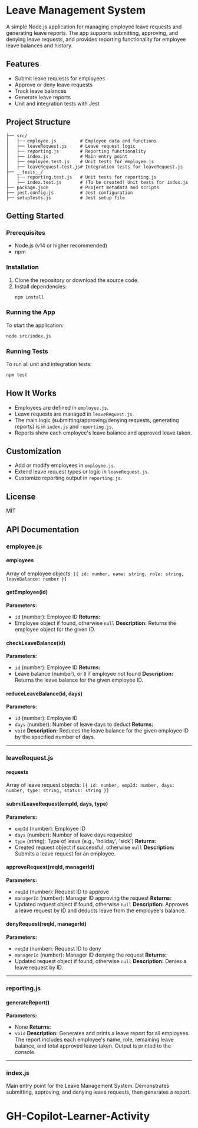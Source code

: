 # Leave Management System

A simple Node.js application for managing employee leave requests and generating leave reports. The app supports submitting, approving, and denying leave requests, and provides reporting functionality for employee leave balances and history.

## Features

- Submit leave requests for employees
- Approve or deny leave requests
- Track leave balances
- Generate leave reports
- Unit and integration tests with Jest

## Project Structure

```
├── src/
│   ├── employee.js         # Employee data and functions
│   ├── leaveRequest.js     # Leave request logic
│   ├── reporting.js        # Reporting functionality
│   ├── index.js            # Main entry point
│   ├── employee.test.js    # Unit tests for employee.js
│   ├── leaveRequest.test.js# Integration tests for leaveRequest.js
├── __tests__/
│   ├── reporting.test.js   # Unit tests for reporting.js
│   ├── index.test.js       # (To be created) Unit tests for index.js
├── package.json            # Project metadata and scripts
├── jest.config.js          # Jest configuration
├── setupTests.js           # Jest setup file
```

## Getting Started

### Prerequisites

- Node.js (v14 or higher recommended)
- npm

### Installation

1. Clone the repository or download the source code.
2. Install dependencies:
   ```sh
   npm install
   ```

### Running the App

To start the application:

```sh
node src/index.js
```

### Running Tests

To run all unit and integration tests:

```sh
npm test
```

## How It Works

- Employees are defined in `employee.js`.
- Leave requests are managed in `leaveRequest.js`.
- The main logic (submitting/approving/denying requests, generating reports) is in `index.js` and `reporting.js`.
- Reports show each employee's leave balance and approved leave taken.

## Customization

- Add or modify employees in `employee.js`.
- Extend leave request types or logic in `leaveRequest.js`.
- Customize reporting output in `reporting.js`.

## License

MIT

## API Documentation

### employee.js

#### employees

Array of employee objects:
`[{ id: number, name: string, role: string, leaveBalance: number }]`

#### getEmployee(id)

**Parameters:**

- `id` (number): Employee ID
  **Returns:**
- Employee object if found, otherwise `null`
  **Description:**
  Returns the employee object for the given ID.

#### checkLeaveBalance(id)

**Parameters:**

- `id` (number): Employee ID
  **Returns:**
- Leave balance (number), or `0` if employee not found
  **Description:**
  Returns the leave balance for the given employee ID.

#### reduceLeaveBalance(id, days)

**Parameters:**

- `id` (number): Employee ID
- `days` (number): Number of leave days to deduct
  **Returns:**
- `void`
  **Description:**
  Reduces the leave balance for the given employee ID by the specified number of days.

---

### leaveRequest.js

#### requests

Array of leave request objects:
`[{ id: number, empId: number, days: number, type: string, status: string }]`

#### submitLeaveRequest(empId, days, type)

**Parameters:**

- `empId` (number): Employee ID
- `days` (number): Number of leave days requested
- `type` (string): Type of leave (e.g., 'holiday', 'sick')
  **Returns:**
- Created request object if successful, otherwise `null`
  **Description:**
  Submits a leave request for an employee.

#### approveRequest(reqId, managerId)

**Parameters:**

- `reqId` (number): Request ID to approve
- `managerId` (number): Manager ID approving the request
  **Returns:**
- Updated request object if found, otherwise `null`
  **Description:**
  Approves a leave request by ID and deducts leave from the employee's balance.

#### denyRequest(reqId, managerId)

**Parameters:**

- `reqId` (number): Request ID to deny
- `managerId` (number): Manager ID denying the request
  **Returns:**
- Updated request object if found, otherwise `null`
  **Description:**
  Denies a leave request by ID.

---

### reporting.js

#### generateReport()

**Parameters:**

- None
  **Returns:**
- `void`
  **Description:**
  Generates and prints a leave report for all employees. The report includes each employee's name, role, remaining leave balance, and total approved leave taken. Output is printed to the console.

---

### index.js

Main entry point for the Leave Management System. Demonstrates submitting, approving, and denying leave requests, then generates a report.
# GH-Copilot-Learner-Activity

